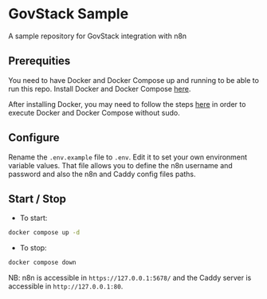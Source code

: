 # GovStack Sample

A sample repository for GovStack integration with n8n

## Prerequities

You need to have Docker and Docker Compose up and running to be able to run this
repo. Install Docker and Docker Compose [here](https://docs.docker.com/).

After installing Docker, you may need to follow the steps
[here](https://docs.docker.com/engine/install/linux-postinstall/#manage-docker-as-a-non-root-user)
in order to execute Docker and Docker Compose without sudo.

## Configure

Rename the `.env.example` file to `.env`. Edit it to set your own environment
variable values. That file allows you to define the n8n username and password
and also the n8n and Caddy config files paths.

## Start / Stop

- To start:

```bash
docker compose up -d
```

- To stop:

```bash
docker compose down
```

NB: n8n is accessible in `https://127.0.0.1:5678/` and the Caddy server is
accessible in `http://127.0.0.1:80`.
